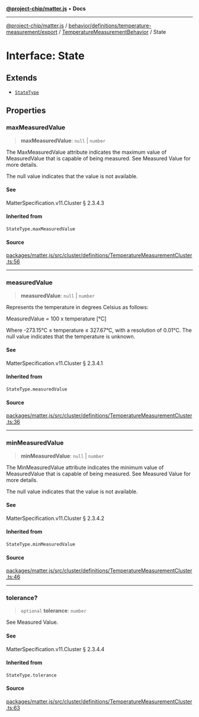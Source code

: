 [**@project-chip/matter.js**](../../../../../../../README.md) • **Docs**

***

[@project-chip/matter.js](../../../../../../../modules.md) / [behavior/definitions/temperature-measurement/export](../../../README.md) / [TemperatureMeasurementBehavior](../README.md) / State

# Interface: State

## Extends

- [`StateType`](../../../-internal-/README.md#statetype)

## Properties

### maxMeasuredValue

> **maxMeasuredValue**: `null` \| `number`

The MaxMeasuredValue attribute indicates the maximum value of MeasuredValue that is capable of being
measured. See Measured Value for more details.

The null value indicates that the value is not available.

#### See

MatterSpecification.v11.Cluster § 2.3.4.3

#### Inherited from

`StateType.maxMeasuredValue`

#### Source

[packages/matter.js/src/cluster/definitions/TemperatureMeasurementCluster.ts:56](https://github.com/project-chip/matter.js/blob/7a8cbb56b87d4ccf34bec5a9a95ab40a1711324f/packages/matter.js/src/cluster/definitions/TemperatureMeasurementCluster.ts#L56)

***

### measuredValue

> **measuredValue**: `null` \| `number`

Represents the temperature in degrees Celsius as follows:

MeasuredValue = 100 x temperature [°C]

Where -273.15°C ≤ temperature ≤ 327.67°C, with a resolution of 0.01°C. The null value indicates that the
temperature is unknown.

#### See

MatterSpecification.v11.Cluster § 2.3.4.1

#### Inherited from

`StateType.measuredValue`

#### Source

[packages/matter.js/src/cluster/definitions/TemperatureMeasurementCluster.ts:36](https://github.com/project-chip/matter.js/blob/7a8cbb56b87d4ccf34bec5a9a95ab40a1711324f/packages/matter.js/src/cluster/definitions/TemperatureMeasurementCluster.ts#L36)

***

### minMeasuredValue

> **minMeasuredValue**: `null` \| `number`

The MinMeasuredValue attribute indicates the minimum value of MeasuredValue that is capable of being
measured. See Measured Value for more details.

The null value indicates that the value is not available.

#### See

MatterSpecification.v11.Cluster § 2.3.4.2

#### Inherited from

`StateType.minMeasuredValue`

#### Source

[packages/matter.js/src/cluster/definitions/TemperatureMeasurementCluster.ts:46](https://github.com/project-chip/matter.js/blob/7a8cbb56b87d4ccf34bec5a9a95ab40a1711324f/packages/matter.js/src/cluster/definitions/TemperatureMeasurementCluster.ts#L46)

***

### tolerance?

> `optional` **tolerance**: `number`

See Measured Value.

#### See

MatterSpecification.v11.Cluster § 2.3.4.4

#### Inherited from

`StateType.tolerance`

#### Source

[packages/matter.js/src/cluster/definitions/TemperatureMeasurementCluster.ts:63](https://github.com/project-chip/matter.js/blob/7a8cbb56b87d4ccf34bec5a9a95ab40a1711324f/packages/matter.js/src/cluster/definitions/TemperatureMeasurementCluster.ts#L63)
